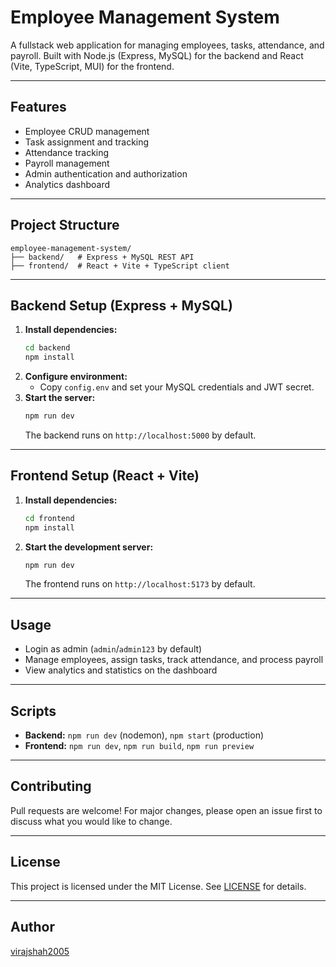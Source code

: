 # Employee Management System

A fullstack web application for managing employees, tasks, attendance, and payroll. Built with Node.js (Express, MySQL) for the backend and React (Vite, TypeScript, MUI) for the frontend.

---

## Features

- Employee CRUD management
- Task assignment and tracking
- Attendance tracking
- Payroll management
- Admin authentication and authorization
- Analytics dashboard

---

## Project Structure

```
employee-management-system/
├── backend/   # Express + MySQL REST API
├── frontend/  # React + Vite + TypeScript client
```

---

## Backend Setup (Express + MySQL)

1. **Install dependencies:**
   ```bash
   cd backend
   npm install
   ```
2. **Configure environment:**
   - Copy `config.env` and set your MySQL credentials and JWT secret.
3. **Start the server:**
   ```bash
   npm run dev
   ```
   The backend runs on `http://localhost:5000` by default.

---

## Frontend Setup (React + Vite)

1. **Install dependencies:**
   ```bash
   cd frontend
   npm install
   ```
2. **Start the development server:**
   ```bash
   npm run dev
   ```
   The frontend runs on `http://localhost:5173` by default.

---

## Usage

- Login as admin (`admin`/`admin123` by default)
- Manage employees, assign tasks, track attendance, and process payroll
- View analytics and statistics on the dashboard

---

## Scripts

- **Backend:** `npm run dev` (nodemon), `npm start` (production)
- **Frontend:** `npm run dev`, `npm run build`, `npm run preview`

---

## Contributing

Pull requests are welcome! For major changes, please open an issue first to discuss what you would like to change.

---

## License

This project is licensed under the MIT License. See [LICENSE](LICENSE) for details.

---

## Author

[virajshah2005](https://github.com/virajshah2005)
